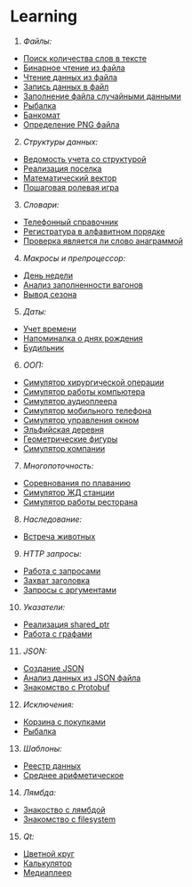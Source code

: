 # Learning

1. *Файлы:*
- [Поиск количества слов в тексте](https://github.com/XpeHo3eM/Learning_CPP/tree/main/22_1_task_WordFinder)
- [Бинарное чтение из файла](https://github.com/XpeHo3eM/Learning_CPP/tree/main/22_2_task_TextViewer)
- [Чтение данных из файла](https://github.com/XpeHo3eM/Learning_CPP/tree/main/22_3_task_TableReader)
- [Запись данных в файл](https://github.com/XpeHo3eM/Learning_CPP/tree/main/23_1_task_InputDatabase)
- [Заполнение файла случайными данными](https://github.com/XpeHo3eM/Learning_CPP/tree/main/23_2_task_DrawPicture)
- [Рыбалка](https://github.com/XpeHo3eM/Learning_CPP/tree/main/23_3_task_Fishing)
- [Банкомат](https://github.com/XpeHo3eM/Learning_CPP/tree/main/23_4_task_ATM)
- [Определение PNG файла](https://github.com/XpeHo3eM/Learning_CPP/tree/main/22_4_task_PNGDetector)

2. *Структуры данных:*
- [Ведомость учета со структурой](https://github.com/XpeHo3eM/Learning_CPP/tree/main/24_1_task_RecordSheet)
- [Реализация поселка](https://github.com/XpeHo3eM/Learning_CPP/tree/main/24_2_task_Village)
- [Математический вектор](https://github.com/XpeHo3eM/Learning_CPP/tree/main/24_3_task_MathVector)
- [Пошаговая ролевая игра](https://github.com/XpeHo3eM/Learning_CPP/tree/main/24_4_task_RoleplayGame)

3. *Словари:*
- [Телефонный справочник](https://github.com/XpeHo3eM/Learning_CPP/tree/main/22_5_task_Phonebook)
- [Регистратура в алфавитном порядке](https://github.com/XpeHo3eM/Learning_CPP/tree/main/22_2_task_Registry)
- [Проверка является ли слово анаграммой](https://github.com/XpeHo3eM/Learning_CPP/tree/main/22_3_task_Anagramm)

4. *Макросы и препроцессор:*
- [День недели](https://github.com/XpeHo3eM/Learning_CPP/tree/main/23_1_task_AdvancedDayOfWeek)
- [Анализ заполненности вагонов](https://github.com/XpeHo3eM/Learning_CPP/tree/main/23_2_task_WagonFillingAnalyze)
- [Вывод сезона](https://github.com/XpeHo3eM/Learning_CPP/tree/main/23_3_task_Season)

5. *Даты:*
- [Учет времени](https://github.com/XpeHo3eM/Learning_CPP/tree/main/24_1_task_TimeManage)
- [Напоминалка о днях рождения](https://github.com/XpeHo3eM/Learning_CPP/tree/main/24_2_task_BirthdayReminder)
- [Будильник](https://github.com/XpeHo3eM/Learning_CPP/tree/main/24_3_task_Timer)

6. *ООП:*
- [Симулятор хирургической операции](https://github.com/XpeHo3eM/Learning_CPP/tree/main/25_1_task_SurgerySimulator)
- [Симулятор работы компьютера](https://github.com/XpeHo3eM/Learning_CPP/tree/main/25_2_task_ComputerSimulator)
- [Симулятор аудиоплеера](https://github.com/XpeHo3eM/Learning_CPP/tree/main/26_1_task_AudioplayerSimulator)
- [Симулятор мобильного телефона](https://github.com/XpeHo3eM/Learning_CPP/tree/main/26_2_task_MobileSimulator)
- [Симулятор управления окном](https://github.com/XpeHo3eM/Learning_CPP/tree/main/26_3_task_WindowControl)
- [Эльфийская деревня](https://github.com/XpeHo3eM/Learning_CPP/tree/main/27_1_task_ElvenVillage)
- [Геометрические фигуры](https://github.com/XpeHo3eM/Learning_CPP/tree/main/27_2_task_GeometricFigure)
- [Симулятор компании](https://github.com/XpeHo3eM/Learning_CPP/tree/main/27_3_task_CompanySimulator)

7. *Многопоточность:*
- [Соревнования по плаванию](https://github.com/XpeHo3eM/Learning_CPP/tree/main/28_1_task_Swimming)
- [Симулятор ЖД станции](https://github.com/XpeHo3eM/Learning_CPP/tree/main/28_2_task_TrainStation)
- [Симулятор работы ресторана](https://github.com/XpeHo3eM/Learning_CPP/tree/main/28_3_task_Restaurant)

8. *Наследование:*
- [Встреча животных](https://github.com/XpeHo3eM/Learning_CPP/tree/main/29_1_task_PetsMeeting)

9. *HTTP запросы:*
- [Работа с запросами](https://github.com/XpeHo3eM/Learning_CPP/tree/main/30_1_task_UsersRequests)
- [Захват заголовка](https://github.com/XpeHo3eM/Learning_CPP/tree/main/30_2_task_HeaderCatch)
- [Запросы с аргументами](https://github.com/XpeHo3eM/Learning_CPP/tree/main/30_3_task_RequestsWithArguments)

10. *Указатели:*
- [Реализация shared_ptr](https://github.com/XpeHo3eM/Learning_CPP/tree/main/31_1_task_SharedPtrToy)
- [Работа с графами](https://github.com/XpeHo3eM/Learning_CPP/tree/main/31_2_task_IGraph)

11. *JSON:*
- [Создание JSON](https://github.com/XpeHo3eM/Learning_CPP/tree/main/32_1_task_CreateJSON)
- [Анализ данных из JSON файла](https://github.com/XpeHo3eM/Learning_CPP/tree/main/32_2_task_AnalyseJSON)
- [Знакомство с Protobuf](https://github.com/XpeHo3eM/Learning_CPP/tree/main/32_3_task_Protobuf)

12. *Исключения:*
- [Корзина с покупками](https://github.com/XpeHo3eM/Learning_CPP/tree/main/33_1_task_ShoppingBasket)
- [Рыбалка](https://github.com/XpeHo3eM/Learning_CPP/tree/main/33_2_task_FishCatching)

13. *Шаблоны:*
- [Реестр данных](https://github.com/XpeHo3eM/Learning_CPP/tree/main/33_3_task_ReestrOnTemplate)
- [Среднее арифметическое](https://github.com/XpeHo3eM/Learning_CPP/tree/main/33_4_task_AverageOnArray)

14. *Лямбда:*
- [Знакоство с лямбдой](https://github.com/XpeHo3eM/Learning_CPP/tree/main/35_2_task_Lambda)
- [Знакомство с filesystem](https://github.com/XpeHo3eM/Learning_CPP/tree/main/35_3_task_Filesystem)

15. *Qt:*
- [Цветной круг](https://github.com/XpeHo3eM/Learning_CPP/tree/main/36_1_task_Qt_Circle)
- [Калькулятор](https://github.com/XpeHo3eM/Learning_CPP/tree/main/37_1_task_Qt_Calculator)
- [Медиаплеер](https://github.com/XpeHo3eM/Learning_CPP/tree/main/37_2_task_Qt_QML_Mediaplayer)
